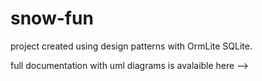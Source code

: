 # snow-fun
project created using design patterns with OrmLite SQLite.

full documentation with uml diagrams is avalaible here --> 

